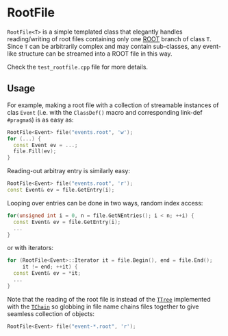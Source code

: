 RootFile
===

`RootFile<T>` is a simple templated class that elegantly handles
reading/writing of root files containing only one [ROOT](http://root.cern.ch)
branch of class `T`. Since `T` can be arbitrarily complex and may contain
sub-classes, any event-like structure can be streamed into a ROOT file in this
way.

Check the `test_rootfile.cpp` file for more details.

## Usage

For example, making a root file with a collection of streamable instances of
clas `Event` (i.e. with the `ClassDef()` macro and corresponding link-def
`#pragma`s) is as easy as:
```c++
RootFile<Event> file("events.root", 'w');
for (...) {
  const Event ev = ...;
  file.Fill(ev);
}
```

Reading-out arbitray entry is similarly easy:
```c++
RootFile<Event> file("events.root", 'r');
const Event& ev = file.GetEntry(i);
```

Looping over entries can be done in two ways, random index access:
```c++
for(unsigned int i = 0, n = file.GetNEntries(); i < n; ++i) {
  const Event& ev = file.GetEntry(i);
  ...
}
```
or with iterators:
```c++
for (RootFile<Event>::Iterator it = file.Begin(), end = file.End();
     it != end; ++it) {
  const Event& ev = *it;
  ...
}
```

Note that the reading of the root file is instead of the
[`TTree`](http://root.cern.ch/root/html/TTree.html) implemented with the
[`TChain`](http://root.cern.ch/root/html/TChain.html) so globbing in file name
chains files together to give seamless collection of objects:
```c++
RootFile<Event> file("event-*.root", 'r');
```
